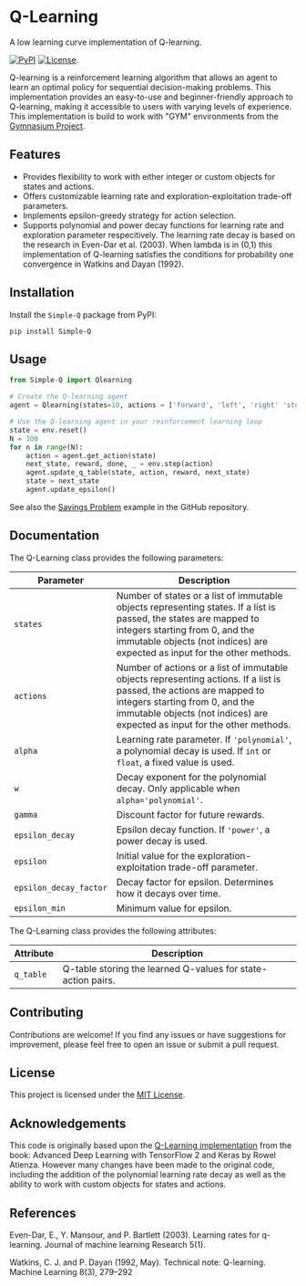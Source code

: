 # Q-Learning

A low learning curve implementation of Q-learning.

[![PyPI](https://img.shields.io/pypi/v/qlearning)](https://pypi.org/project/Simple-Q/)
[![License](https://img.shields.io/pypi/l/qlearning)](https://github.com/Nesta-gitU/Simple-Q/blob/main/Simple_Q/LICENSE).

Q-learning is a reinforcement learning algorithm that allows an agent to learn an optimal policy for sequential decision-making problems. This implementation provides an easy-to-use and beginner-friendly approach to Q-learning, making it accessible to users with varying levels of experience. This implementation is build to work with "GYM" environments from the [Gymnasium Project](https://gymnasium.farama.org/).

## Features

- Provides flexibility to work with either integer or custom objects for states and actions.
- Offers customizable learning rate and exploration-exploitation trade-off parameters.
- Implements epsilon-greedy strategy for action selection.
- Supports polynomial and power decay functions for learning rate and exploration parameter respecitively. 
  The learning rate decay is based on the research in Even-Dar et al. (2003). When lambda is in (0,1) this implementation of Q-learning satisfies the conditions for probability one convergence in Watkins and Dayan (1992).

## Installation

Install the `Simple-Q` package from PyPI:

```shell
pip install Simple-Q
```

## Usage

```python
from Simple-Q import Qlearning

# Create the Q-learning agent
agent = Qlearning(states=10, actions = ['forward', 'left', 'right' 'stop'])

# Use the Q-learning agent in your reinforcement learning loop
state = env.reset()
N = 100
for n in range(N):
    action = agent.get_action(state)
    next_state, reward, done, _ = env.step(action)
    agent.update_q_table(state, action, reward, next_state)
    state = next_state
    agent.update_epsilon()
```

See also the [Savings Problem](https://github.com/Nesta-gitU/Simple-Q/tree/main/SavingsProblem) example in the GitHub repository.

## Documentation

The Q-Learning class provides the following parameters:

| Parameter             | Description                                                  |
|-----------------------|--------------------------------------------------------------|
| `states`              | Number of states or a list of immutable objects representing states. If a list is passed, the states are mapped to integers starting from 0, and the immutable objects (not indices) are expected as input for the other methods. |
| `actions`             | Number of actions or a list of immutable objects representing actions. If a list is passed, the actions are mapped to integers starting from 0, and the immutable objects (not indices) are expected as input for the other methods. |
| `alpha`               | Learning rate parameter. If `'polynomial'`, a polynomial decay is used. If `int` or `float`, a fixed value is used. |
| `w`                   | Decay exponent for the polynomial decay. Only applicable when `alpha='polynomial'`. |
| `gamma`               | Discount factor for future rewards.                          |
| `epsilon_decay`       | Epsilon decay function. If `'power'`, a power decay is used. |
| `epsilon`             | Initial value for the exploration-exploitation trade-off parameter. |
| `epsilon_decay_factor`| Decay factor for epsilon. Determines how it decays over time. |
| `epsilon_min`         | Minimum value for epsilon.                                   |

The Q-Learning class provides the following attributes:

| Attribute  | Description                                                  |
|------------|--------------------------------------------------------------|
| `q_table`  | Q-table storing the learned Q-values for state-action pairs. |

## Contributing

Contributions are welcome! If you find any issues or have suggestions for improvement, please feel free to open an issue or submit a pull request.

## License

This project is licensed under the [MIT License](https://github.com/Nesta-gitU/Simple-Q/blob/main/Simple_Q/LICENSE).

## Acknowledgements

This code is originally based upon the [Q-Learning implementation](https://github.com/PacktPublishing/Advanced-Deep-Learning-with-Keras/blob/master/chapter9-drl/q-learning-9.3.1.py) from the book: Advanced Deep Learning with TensorFlow 2 and Keras by Rowel Atienza. However many changes have been made to the original code, including the addition of the polynomial learning rate decay as well as the ability to work with custom objects for states and actions. 

## References
Even-Dar, E., Y. Mansour, and P. Bartlett (2003). Learning rates for q-learning. Journal of machine
learning Research 5(1).

Watkins, C. J. and P. Dayan (1992, May). Technical note: Q-learning. Machine Learning 8(3),
279–292
